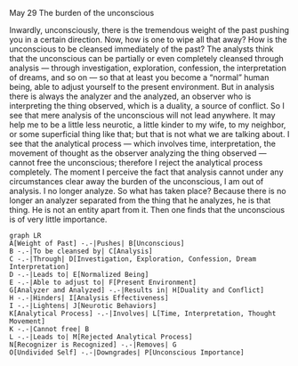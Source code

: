 May 29
The burden of the unconscious

Inwardly, unconsciously, there is the tremendous weight of the past pushing you in a certain direction.
Now, how is one to wipe all that away? How is the unconscious to be cleansed immediately of the past? The analysts think that the unconscious can be partially or even completely cleansed through analysis — through investigation, exploration, confession, the interpretation of dreams, and so on — so that at least you become a “normal” human being, able to adjust yourself to the present environment. But in analysis there is always the analyzer and the analyzed, an observer who is interpreting the thing observed, which is a duality, a source of conflict.
So I see that mere analysis of the unconscious will not lead anywhere. It may help me to be a little less neurotic, a little kinder to my wife, to my neighbor, or some superficial thing like that; but that is not what we are talking about. I see that the analytical process — which involves time, interpretation, the movement of thought as the observer analyzing the thing observed — cannot free the unconscious; therefore I reject the analytical process completely. The moment I perceive the fact that analysis cannot under any circumstances clear away the burden of the unconscious, I am out of analysis. I no longer analyze. So what has taken place? Because there is no longer an analyzer separated from the thing that he analyzes, he is that thing. He is not an entity apart from it. Then one finds that the unconscious is of very little importance.

```mermaid
graph LR
A[Weight of Past] -.-|Pushes| B[Unconscious]
B -.-|To be cleansed by| C[Analysis]
C -.-|Through| D[Investigation, Exploration, Confession, Dream Interpretation]
D -.-|Leads to| E[Normalized Being]
E -.-|Able to adjust to| F[Present Environment]
G[Analyzer and Analyzed] -.-|Results in| H[Duality and Conflict]
H -.-|Hinders| I[Analysis Effectiveness]
I -.-|Lightens| J[Neurotic Behaviors]
K[Analytical Process] -.-|Involves| L[Time, Interpretation, Thought Movement]
K -.-|Cannot free| B
L -.-|Leads to| M[Rejected Analytical Process]
N[Recognizer is Recognized] -.-|Removes| G
O[Undivided Self] -.-|Downgrades| P[Unconscious Importance]
```